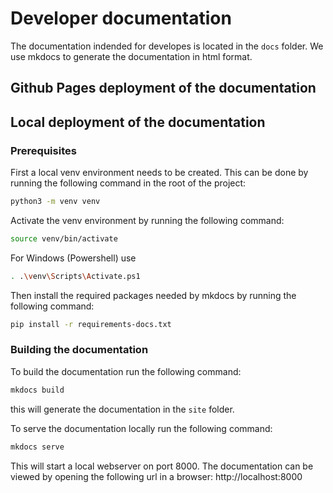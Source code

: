 # Developer documentation

The documentation indended for developes is located in the `docs` folder. 
We use mkdocs to generate the documentation in html format.


## Github Pages deployment of the documentation

## Local deployment of the documentation

### Prerequisites

First a local venv environment needs to be created. This can be done by running the following command in the root of the project:

```bash
python3 -m venv venv
```

Activate the venv environment by running the following command:

```bash
source venv/bin/activate
```

For Windows (Powershell) use
```bash
. .\venv\Scripts\Activate.ps1
```

Then install the required packages needed by mkdocs by running the following command:

```bash
pip install -r requirements-docs.txt
```

### Building the documentation

To build the documentation run the following command:

```bash
mkdocs build
```

this will generate the documentation in the `site` folder.

To serve the documentation locally run the following command:

```bash
mkdocs serve
```

This will start a local webserver on port 8000. The documentation can be viewed by opening the following url in a browser: http://localhost:8000